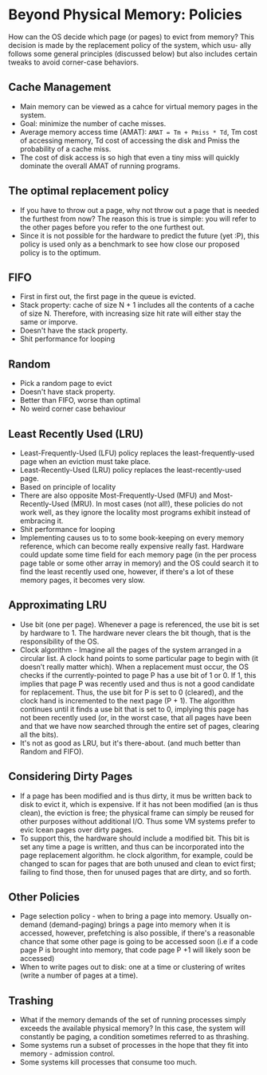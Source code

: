 # Beyond Physical Memory: Policies

How can the OS decide which page (or pages) to evict from memory?
This decision is made by the replacement policy of the system, which usu-
ally follows some general principles (discussed below) but also includes
certain tweaks to avoid corner-case behaviors.

## Cache Management

- Main memory can be viewed as a cahce for virtual memory pages in the system.
- Goal: minimize the number of cache misses.
- Average memory access time (AMAT): `AMAT = Tm + Pmiss * Td`, Tm cost of accessing
  memory, Td cost of accessing the disk and Pmiss the probability of a cache miss.
- The cost of disk access is so high that even a tiny miss will quickly dominate
  the overall AMAT of running programs.

## The optimal replacement policy

- If you have to throw out a page, why not throw out a page that is needed the furthest from now?
  The reason this is true is simple: you will refer to the other pages before you refer to the one furthest out.
- Since it is not possible for the hardware to predict the future (yet :P), this policy is used only as a benchmark
  to see how close our proposed policy is to the optimum.

## FIFO

- First in first out, the first page in the queue is evicted.
- Stack property: cache of size N + 1 includes all the contents of a cache of size N. Therefore, with increasing
  size hit rate will either stay the same or imporve.
- Doesn't have the stack property.
- Shit performance for looping

## Random

- Pick a random page to evict
- Doesn't have stack property.
- Better than FIFO, worse than optimal
- No weird corner case behaviour

## Least Recently Used (LRU)

- Least-Frequently-Used (LFU) policy replaces the least-frequently-used page when an eviction must take place.
- Least-Recently-Used (LRU) policy replaces the least-recently-used page.
- Based on principle of locality
- There are also opposite Most-Frequently-Used (MFU) and Most-Recently-Used (MRU). In most cases
  (not all!), these policies do not work well, as they ignore the locality most programs exhibit instead of embracing it.
- Shit performance for looping
- Implementing causes us to to some book-keeping on every memory reference, which can become really expensive really fast.
  Hardware could update some time field for each memory page (in the per process page table or some other array in memory) and
  the OS could search it to find the least recently used one, however, if there's a lot of these memory pages, it becomes
  very slow.

## Approximating LRU

- Use bit (one per page). Whenever a page is referenced, the use bit is set by hardware to 1. The hardware never clears the bit
  though, that is the responsibility of the OS.
- Clock algorithm - Imagine all the pages of the system arranged in
  a circular list. A clock hand points to some particular page to begin with
  (it doesn’t really matter which). When a replacement must occur, the OS
  checks if the currently-pointed to page P has a use bit of 1 or 0. If 1, this
  implies that page P was recently used and thus is not a good candidate
  for replacement. Thus, the use bit for P is set to 0 (cleared), and the clock
  hand is incremented to the next page (P + 1). The algorithm continues
  until it finds a use bit that is set to 0, implying this page has not been
  recently used (or, in the worst case, that all pages have been and that we
  have now searched through the entire set of pages, clearing all the bits).
- It's not as good as LRU, but it's there-about. (and much better than Random and FIFO).

## Considering Dirty Pages

- If a page has been modified and is thus dirty, it mus be written back to disk to evict it, which is expensive. If it has not
  been modified (an is thus clean), the eviction is free; the physical frame can simply be reused for other purposes without additional I/O.
  Thus some VM systems prefer to evic lcean pages over dirty pages.
- To support this, the hardware should include a modified bit. This bit is set any time a page is written, and thus can be incorporated into
  the page replacement algorithm. he clock algorithm, for example, could be changed to scan for pages that are both unused
  and clean to evict first; failing to find those, then for unused pages that are dirty, and so forth.

## Other Policies

- Page selection policy - when to bring a page into memory. Usually on-demand (demand-paging) brings a page into memory when it is
  accessed, however, prefetching is also possible, if there's a reasonable chance that some other page is going to be accessed soon
  (i.e if a code page P is brought into memory, that code page P +1 will likely soon be accessed)
- When to write pages out to disk: one at a time or clustering of writes (write a number of pages at a time).

## Trashing

- What if the memory demands of the set of running processes simply exceeds the available physical memory?
  In this case, the system will constantly be paging, a condition sometimes referred to as thrashing.
- Some systems run a subset of processes in the hope that they fit into memory - admission control.
- Some systems kill processes that consume too much.
